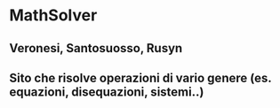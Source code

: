 # MathSolver

## Veronesi, Santosuosso, Rusyn

## Sito che risolve operazioni di vario genere (es. equazioni, disequazioni, sistemi..)
